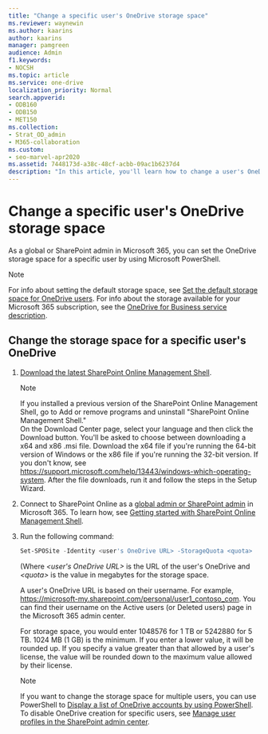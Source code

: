 ```yaml
---
title: "Change a specific user's OneDrive storage space"
ms.reviewer: waynewin
ms.author: kaarins
author: kaarins
manager: pamgreen
audience: Admin
f1.keywords:
- NOCSH
ms.topic: article
ms.service: one-drive
localization_priority: Normal
search.appverid:
- ODB160
- ODB150
- MET150
ms.collection: 
- Strat_OD_admin
- M365-collaboration
ms.custom:
- seo-marvel-apr2020
ms.assetid: 7448173d-a38c-48cf-acbb-09ac1b6237d4
description: "In this article, you'll learn how to change a user's OneDrive storage space by using PowerShell commands."
---
```


# Change a specific user's OneDrive storage space

As a global or SharePoint admin in Microsoft 365, you can set the OneDrive storage space for a specific user by using Microsoft PowerShell.
  
> [!NOTE]
> For info about setting the default storage space, see [Set the default storage space for OneDrive users](set-default-storage-space.md). For info about the storage available for your Microsoft 365 subscription, see the [OneDrive for Business service description](https://go.microsoft.com/fwlink/?linkid=826071).
  
## Change the storage space for a specific user's OneDrive

1. [Download the latest SharePoint Online Management Shell](https://go.microsoft.com/fwlink/p/?LinkId=255251).

    > [!NOTE]
    > If you installed a previous version of the SharePoint Online Management Shell, go to Add or remove programs and uninstall "SharePoint Online Management Shell." <br>On the Download Center page, select your language and then click the Download button. You'll be asked to choose between downloading a x64 and x86 .msi file. Download the x64 file if you're running the 64-bit version of Windows or the x86 file if you're running the 32-bit version. If you don't know, see https://support.microsoft.com/help/13443/windows-which-operating-system. After the file downloads, run it and follow the steps in the Setup Wizard.

2. Connect to SharePoint Online as a [global admin or SharePoint admin](/sharepoint/sharepoint-admin-role) in Microsoft 365. To learn how, see [Getting started with SharePoint Online Management Shell](/powershell/sharepoint/sharepoint-online/connect-sharepoint-online).
    
3. Run the following command:
    
      ```PowerShell
      Set-SPOSite -Identity <user's OneDrive URL> -StorageQuota <quota>
      ```

      (Where  _\<user's OneDrive URL\>_ is the URL of the user's OneDrive and  _\<quota\>_ is the value in megabytes for the storage space.

      A user's OneDrive URL is based on their username. For example,     
      https://microsoft-my.sharepoint.com/personal/user1_contoso_com. You can find their username on the Active users (or Deleted users) page in the Microsoft 365 admin center.

      For storage space, you would enter 1048576 for 1 TB or 5242880 for 5 TB. 1024 MB (1 GB) is the minimum. If you enter a lower value, it will be rounded up. If you specify a value greater than that allowed by a user's license, the value will be rounded down to the maximum value allowed by their license.

    > [!NOTE]
    > If you want to change the storage space for multiple users, you can use PowerShell to [Display a list of OneDrive accounts by using PowerShell](list-onedrive-urls.md). To disable OneDrive creation for specific users, see [Manage user profiles in the SharePoint admin center](/sharepoint/manage-user-profiles).

